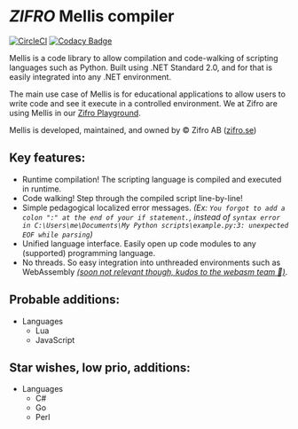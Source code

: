 # _ZIFRO_ Mellis compiler

[![CircleCI](https://circleci.com/gh/zardan/compiler.svg?style=shield&circle-token=090fd143127fcca28aafb97937154c875e7dab5c)](https://circleci.com/gh/zardan/compiler)
[![Codacy Badge](https://api.codacy.com/project/badge/Grade/ce4b06e6b3c243d29cb25ed8462980ae?branch=rework)](https://www.codacy.com?utm_source=github.com&amp;utm_medium=referral&amp;utm_content=zardan/compiler&amp;utm_campaign=Badge_Grade)

Mellis is a code library to allow compilation and code-walking of scripting languages such as Python.
Built using .NET Standard 2.0, and for that is easily integrated into any .NET environment.

The main use case of Mellis is for educational applications to allow users to write code and see it execute in a controlled environment.
We at Zifro are using Mellis in our [Zifro Playground](https://www.zifro.se/#playground).

Mellis is developed, maintained, and owned by © Zifro AB ([zifro.se](https://zifro.se/))

## Key features:

- Runtime compilation! The scripting language is compiled and executed in runtime.
- Code walking! Step through the compiled script line-by-line!
- Simple pedagogical localized error messages. _(Ex: `You forgot to add a colon ":" at the end of your if statement.`, instead of `syntax error in C:\Users\me\Documents\My Python scripts\example.py:3: unexpected EOF while parsing`)_
- Unified language interface. Easily open up code modules to any (supported) programming language.
- No threads. So easy integration into unthreaded environments such as WebAssembly _[(soon not relevant though, kudos to the webasm team 🤞)](https://github.com/WebAssembly/threads)_.

## Probable additions:

- Languages
  - Lua
  - JavaScript

## Star wishes, low prio, additions:

- Languages
  - C#
  - Go
  - Perl
